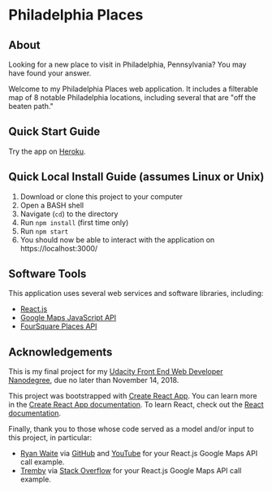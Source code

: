 # Philadelphia Places

## About

Looking for a new place to visit in Philadelphia, Pennsylvania? You may have found your answer.

Welcome to my Philadelphia Places web application. It includes a filterable map of 8 notable Philadelphia locations, including several that are "off the beaten path."

## Quick Start Guide

Try the app on [Heroku](https://neighborhoods-test.herokuapp.com/).

## Quick Local Install Guide (assumes Linux or Unix)

1. Download or clone this project to your computer
2. Open a BASH shell
3. Navigate (`cd`) to the directory
4. Run `npm install` (first time only)
5. Run `npm start`
6. You should now be able to interact with the application on https://localhost:3000/

## Software Tools

This application uses several web services and software libraries, including:

* [React.js](https://reactjs.org/)
* [Google Maps JavaScript API](https://developers.google.com/maps/documentation/javascript/tutorial)
* [FourSquare Places API](https://developer.foursquare.com/docs/api)

## Acknowledgements

This is my final project for my [Udacity Front End Web Developer Nanodegree](https://www.udacity.com/course/front-end-web-developer-nanodegree--nd001), due no later than November 14, 2018.

This project was bootstrapped with [Create React App](https://github.com/facebook/create-react-app). You can learn more in the [Create React App documentation](https://facebook.github.io/create-react-app/docs/getting-started). To learn React, check out the [React documentation](https://reactjs.org/).

Finally, thank you to those whose code served as a model and/or input to this project, in particular:
* [Ryan Waite](https://github.com/ryanwaite28) via [GitHub](https://github.com/ryanwaite28/udacity-fend-p7) and [YouTube](https://www.youtube.com/watch?v=5J6fs_BlVC0&feature=youtu.be) for your React.js Google Maps API call example.
* [Tremby](https://stackoverflow.com/users/496046/tremby) via [Stack Overflow](https://stackoverflow.com/questions/48493960/using-google-map-in-react-component) for your React.js Google Maps API call example.
